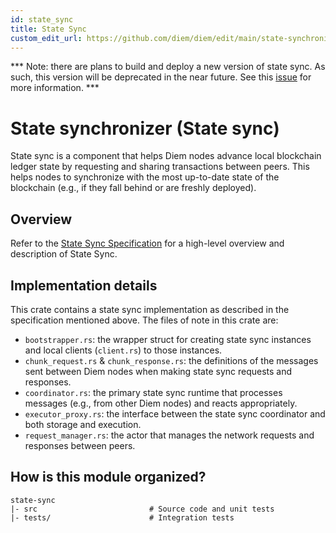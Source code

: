 ```yaml
---
id: state_sync
title: State Sync
custom_edit_url: https://github.com/diem/diem/edit/main/state-synchronizer/README.md
---
```


*** Note: there are plans to build and deploy a new version of state sync. As
such, this version will be deprecated in the near future. See this
[issue](https://github.com/diem/diem/issues/8906) for more information. ***

# State synchronizer (State sync)

State sync is a component that helps Diem nodes advance local blockchain ledger
state by requesting and sharing transactions between peers. This helps nodes
to synchronize with the most up-to-date state of the blockchain (e.g., if they
fall behind or are freshly deployed).

## Overview

Refer to the [State Sync Specification](../../specifications/state_sync) for a
high-level overview and description of State Sync.

## Implementation details

This crate contains a state sync implementation as described in the
specification mentioned above. The files of note in this crate are:
- `bootstrapper.rs`: the wrapper struct for creating state sync instances and
local clients (`client.rs`) to those instances.
- `chunk_request.rs` & `chunk_response.rs`: the definitions of the messages sent
between Diem nodes when making state sync requests and responses.
- `coordinator.rs`: the primary state sync runtime that processes messages (e.g.,
from other Diem nodes) and reacts appropriately.
- `executor_proxy.rs`: the interface between the state sync coordinator and
both storage and execution.
- `request_manager.rs`: the actor that manages the network requests and responses
 between peers.

## How is this module organized?
```
state-sync
|- src                         # Source code and unit tests
|- tests/                      # Integration tests
```
